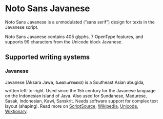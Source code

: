 
# Noto Sans Javanese

Noto Sans Javanese is a unmodulated (“sans serif”) design for texts in the Javanese script. 

Noto Sans Javanese contains 405 glyphs, 7 OpenType features, and supports 99 characters from the Unicode block Javanese.


## Supported writing systems


### Javanese

Javanese (Aksara Jawa, ꦄꦏ꧀ꦱꦫꦗꦮ) is a Southeast Asian abugida, written left-to-right. Used since the 15h century for the Javanese language on the Indonesian island of Java. Also used for Sundanese, Madurese, Sasak, Indonesian, Kawi, Sanskrit. Needs software support for complex text layout (shaping). Read more on [ScriptSource](https://scriptsource.org/scr/Java), [Wikipedia](https://en.wikipedia.org/wiki/ISO_15924:Java), [Unicode](https://www.unicode.org/versions/Unicode13.0.0/ch17.pdf#G27153), [Wiktionary](https://en.wiktionary.org/wiki/Category:Javanese_script).

